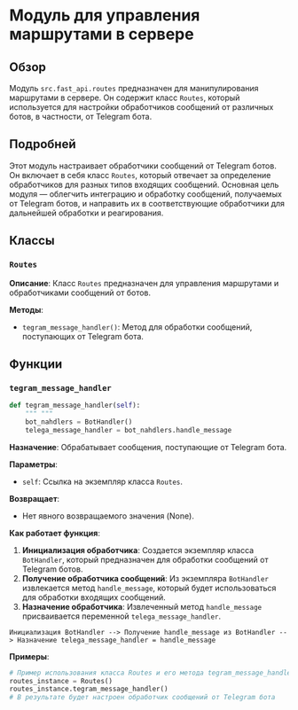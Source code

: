 # Модуль для управления маршрутами в сервере

## Обзор

Модуль `src.fast_api.routes` предназначен для манипулирования маршрутами в сервере. Он содержит класс `Routes`, который используется для настройки обработчиков сообщений от различных ботов, в частности, от Telegram бота.

## Подробней

Этот модуль настраивает обработчики сообщений от Telegram ботов. Он включает в себя класс `Routes`, который отвечает за определение обработчиков для разных типов входящих сообщений. Основная цель модуля — облегчить интеграцию и обработку сообщений, получаемых от Telegram ботов, и направить их в соответствующие обработчики для дальнейшей обработки и реагирования.

## Классы

### `Routes`

**Описание**: Класс `Routes` предназначен для управления маршрутами и обработчиками сообщений от ботов.

**Методы**:
- `tegram_message_handler()`: Метод для обработки сообщений, поступающих от Telegram бота.

## Функции

### `tegram_message_handler`

```python
def tegram_message_handler(self):
	""" """
	bot_nahdlers = BotHandler()
	telega_message_handler = bot_nahdlers.handle_message
```

**Назначение**: Обрабатывает сообщения, поступающие от Telegram бота.

**Параметры**:
- `self`: Ссылка на экземпляр класса `Routes`.

**Возвращает**:
- Нет явного возвращаемого значения (None).

**Как работает функция**:

1. **Инициализация обработчика**: Создается экземпляр класса `BotHandler`, который предназначен для обработки сообщений от Telegram ботов.
2. **Получение обработчика сообщений**: Из экземпляра `BotHandler` извлекается метод `handle_message`, который будет использоваться для обработки входящих сообщений.
3. **Назначение обработчика**: Извлеченный метод `handle_message` присваивается переменной `telega_message_handler`.

```
Инициализация BotHandler --> Получение handle_message из BotHandler --> Назначение telega_message_handler = handle_message
```

**Примеры**:

```python
# Пример использования класса Routes и его метода tegram_message_handler
routes_instance = Routes()
routes_instance.tegram_message_handler()
# В результате будет настроен обработчик сообщений от Telegram бота